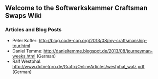 ## Welcome to the Softwerkskammer Craftsman Swaps Wiki



### Articles and Blog Posts

* Peter Kofler: http://blog.code-cop.org/2013/08/my-craftsmanship-tour.html
* Daniel Temme: http://danieltemme.blogspot.de/2013/08/journeyman-weeks.html (German)
* Ralf Westphal: http://www.dotnetpro.de/Grafix/OnlineArticles/westphal_walz.pdf (German)